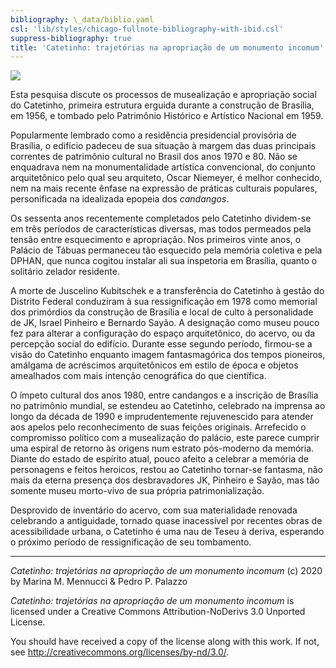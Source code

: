 ```yaml
---
bibliography: \_data/biblio.yaml
csl: 'lib/styles/chicago-fullnote-bibliography-with-ibid.csl'
suppress-bibliography: true
title: 'Catetinho: trajetórias na apropriação de um monumento incomum'
---
```


![](https://github.com/dmcpatrimonio/arqtrad/workflows/Jekyll%20site%20CI/badge.svg?branch=master)

Esta pesquisa discute os processos de musealização e apropriação social
do Catetinho, primeira estrutura erguida durante a construção de
Brasília, em 1956, e tombado pelo Patrimônio Histórico e Artístico
Nacional em 1959.

Popularmente lembrado como a residência presidencial provisória de
Brasília, o edifício padeceu de sua situação à margem das duas
principais correntes de patrimônio cultural no Brasil dos anos 1970 e
80. Não se enquadrava nem na monumentalidade artística convencional, do
conjunto arquitetônico pelo qual seu arquiteto, Oscar Niemeyer, é melhor
conhecido, nem na mais recente ênfase na expressão de práticas culturais
populares, personificada na idealizada epopeia dos *candangos*.

Os sessenta anos recentemente completados pelo Catetinho dividem-se em
três períodos de características diversas, mas todos permeados pela
tensão entre esquecimento e apropriação. Nos primeiros vinte anos, o
Palácio de Tábuas permaneceu tão esquecido pela memória coletiva e pela
DPHAN, que nunca cogitou instalar ali sua inspetoria em Brasília, quanto
o solitário zelador residente.

A morte de Juscelino Kubitschek e a transferência do Catetinho à gestão
do Distrito Federal conduziram à sua ressignificação em 1978 como
memorial dos primórdios da construção de Brasília e local de culto à
personalidade de JK, Israel Pinheiro e Bernardo Sayão. A designação como
museu pouco fez para alterar a configuração do espaço arquitetônico, do
acervo, ou da percepção social do edifício. Durante esse segundo
período, firmou-se a visão do Catetinho enquanto imagem fantasmagórica
dos tempos pioneiros, amálgama de acréscimos arquitetônicos em estilo de
época e objetos amealhados com mais intenção cenográfica do que
científica.

O ímpeto cultural dos anos 1980, entre candangos e a inscrição de
Brasília no patrimônio mundial, se estendeu ao Catetinho, celebrado na
imprensa ao longo da década de 1990 e imprudentemente rejuvenescido para
atender aos apelos pelo reconhecimento de suas feições originais.
Arrefecido o compromisso político com a musealização do palácio, este
parece cumprir uma espiral de retorno às origens num estrato pós-moderno
da memória. Diante do estado de espírito atual, pouco afeito a celebrar
a memória de personagens e feitos heroicos, restou ao Catetinho
tornar-se fantasma, não mais da eterna presença dos desbravadores JK,
Pinheiro e Sayão, mas tão somente museu morto-vivo de sua própria
patrimonialização.

Desprovido de inventário do acervo, com sua materialidade renovada
celebrando a antiguidade, tornado quase inacessível por recentes obras
de acessibilidade urbana, o Catetinho é uma nau de Teseu à deriva,
esperando o próximo período de ressignificação de seu tombamento.

------------------------------------------------------------------------

*Catetinho: trajetórias na apropriação de um monumento incomum* (c) 2020
by Marina M. Mennucci & Pedro P. Palazzo

*Catetinho: trajetórias na apropriação de um monumento incomum* is
licensed under a Creative Commons Attribution-NoDerivs 3.0 Unported
License.

You should have received a copy of the license along with this work. If
not, see <http://creativecommons.org/licenses/by-nd/3.0/>.
